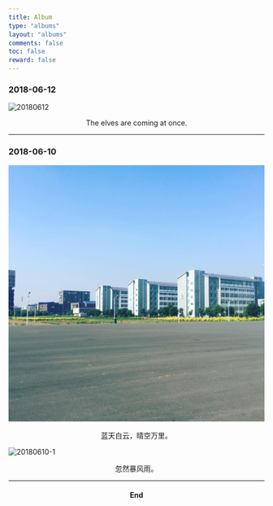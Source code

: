 ```yaml
---
title: Album
type: "albums"
layout: "albums"
comments: false
toc: false
reward: false
---
```




### 2018-06-12

![20180612](albums/imgs/20180612.jpg)

<center>The elves are coming at once.</center>

---

### 2018-06-10

![20180610-1](albums/imgs/20180610-1.jpg)

<center>蓝天白云，晴空万里。</center>

![20180610-1](albums/albums/imgs/20180610-2.jpg)

<center>忽然暴风雨。</center>

---

#### <center>End</center>